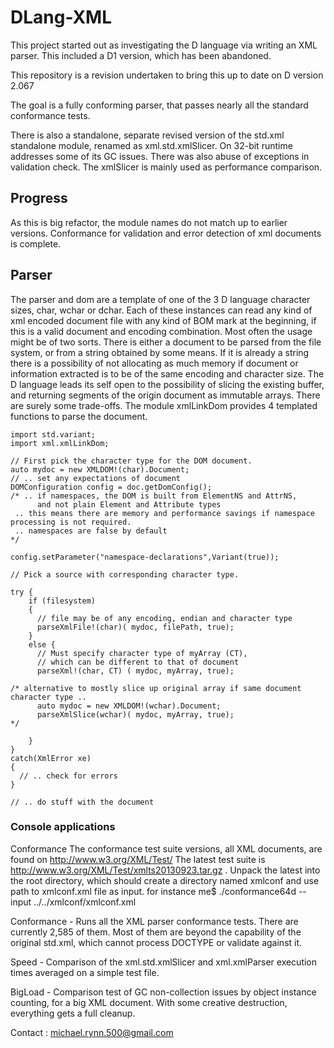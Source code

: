 DLang-XML
=========

This project started out as investigating the D language via writing an XML parser. This included a D1 version, which has been abandoned.

This repository is a revision undertaken to bring this up to date on D version 2.067

The goal is a fully conforming parser, that passes nearly all the standard conformance tests.

There is also a standalone, separate revised version of the std.xml standalone module, renamed as xml.std.xmlSlicer.
On 32-bit runtime addresses some of its GC issues. There was also abuse of exceptions in validation check.
The xmlSlicer is mainly used as performance comparison.

Progress
--------
As this is big refactor, the module names do not match up to earlier versions. Conformance for validation and error detection of xml documents is complete.

Parser
------
The parser and dom are a template of one of the 3 D language character sizes, char, wchar or dchar. Each of these instances can read any kind of xml encoded document file with any kind of BOM mark at the beginning, if this is a valid document and encoding combination. Most often the usage might be of two sorts.  There is either a document to be parsed from the file system, or from a string obtained by some means. If it is already a string there is a possibility of not allocating as much memory if document or information extracted is to be of the same encoding and character size. The D language leads its self open to the possibility of slicing the existing buffer, and returning segments of the origin document as immutable arrays. There are surely some trade-offs. The module xmlLinkDom provides 4 templated functions to parse the document.
```
import std.variant;
import xml.xmlLinkDom;

// First pick the character type for the DOM document.
auto mydoc = new XMLDOM!(char).Document;
// .. set any expectations of document
DOMConfiguration config = doc.getDomConfig();
/* .. if namespaces, the DOM is built from ElementNS and AttrNS, 
      and not plain Element and Attribute types
 .. this means there are memory and performance savings if namespace processing is not required. 
 .. namespaces are false by default 
*/
 
config.setParameter("namespace-declarations",Variant(true));

// Pick a source with corresponding character type.

try {
    if (filesystem)
    {
      // file may be of any encoding, endian and character type
      parseXmlFile!(char)( mydoc, filePath, true); 
    }
    else {
      // Must specify character type of myArray (CT), 
      // which can be different to that of document
      parseXml!(char, CT) ( mydoc, myArray, true);
      
/* alternative to mostly slice up original array if same document character type ..
      auto mydoc = new XMLDOM!(wchar).Document;
      parseXmlSlice(wchar)( mydoc, myArray, true);
*/

    }
}
catch(XmlError xe)
{
  // .. check for errors
}

// .. do stuff with the document
```

### Console applications
Conformance The conformance test suite versions, all XML documents, are found on http://www.w3.org/XML/Test/
The latest test suite is http://www.w3.org/XML/Test/xmlts20130923.tar.gz .
Unpack the latest into the root directory, which should create a directory named xmlconf and use path to xmlconf.xml file as input.
for instance me$ ./conformance64d --input ../../xmlconf/xmlconf.xml

Conformance - Runs all the XML parser conformance tests. There are currently 2,585 of them. Most of them are beyond the capability of the original std.xml, which cannot process DOCTYPE or validate against it.

Speed - Comparison of the xml.std.xmlSlicer and xml.xmlParser execution times averaged on a simple test file.

BigLoad - Comparison test of GC non-collection issues by object instance counting, for a big XML document. With some creative destruction, everything gets a full cleanup.



Contact : michael.rynn.500@gmail.com
